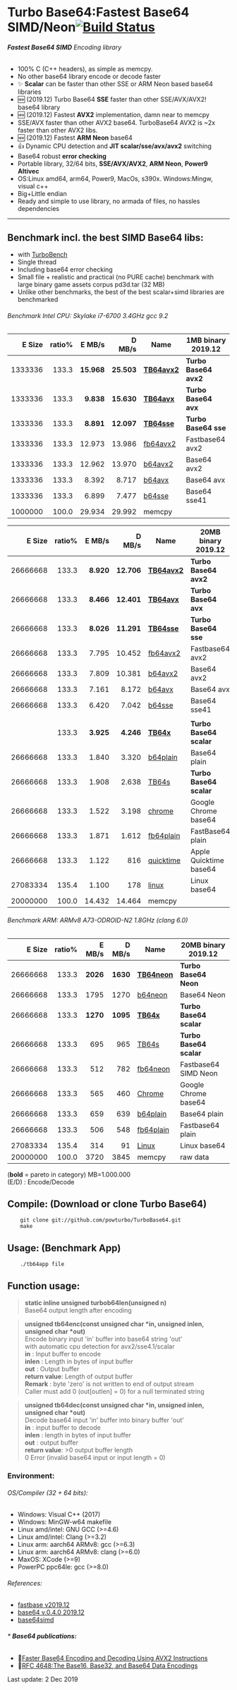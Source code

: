 Turbo Base64:Fastest Base64 SIMD/Neon[![Build Status](https://travis-ci.org/powturbo/TurboBase64.svg?branch=master)](https://travis-ci.org/powturbo/TurboBase64)
===================================

###### **Fastest Base64 SIMD** Encoding library
 * 100% C (C++ headers), as simple as memcpy. 
 * No other base64 library encode or decode faster
 * :sparkles: **Scalar** can be faster than other SSE or ARM Neon based base64 libraries
 * :new: (2019.12) Turbo Base64 **SSE** faster than other SSE/AVX/AVX2! base64 library
 * :new: (2019.12) Fastest **AVX2** implementation, damn near to memcpy
 * SSE/AVX faster than other AVX2 base64. TurboBase64 AVX2 is ~2x faster than other AVX2 libs.
 * :new: (2019.12) Fastest **ARM Neon** base64
 * :+1: Dynamic CPU detection and **JIT scalar/sse/avx/avx2** switching
 * Base64 robust **error checking**
 * Portable library, 32/64 bits, **SSE/AVX/AVX2**, **ARM Neon**, **Power9 Altivec**
 * OS:Linux amd64, arm64, Power9, MacOs, s390x. Windows:Mingw, visual c++
 * Big+Little endian
 * Ready and simple to use library, no armada of files, no hassles dependencies
<p>

------------------------------------------------------------------------

## Benchmark incl. the best SIMD Base64 libs:
- with [TurboBench](https://github.com/powturbo/TurboBench)
- Single thread
- Including base64 error checking
- Small file + realistic and practical (no PURE cache) benchmark with large binary game assets corpus pd3d.tar (32 MB)
- Unlike other benchmarks, the best of the best scalar+simd libraries are benchmarked

###### Benchmark Intel CPU: Skylake i7-6700 3.4GHz gcc 9.2
|E Size|ratio%|E MB/s|D MB/s|Name|1MB binary 2019.12 |
|--------:|-----:|--------:|--------:|----------------|----------------|
|1333336|133.3|**15.968**|**25.503**|[**TB64avx2**](https://github.com/powturbo/TurboBase64)|**Turbo Base64 avx2**|
|1333336|133.3|**9.838**|**15.630**|[**TB64avx**](https://github.com/powturbo/TurboBase64)|**Turbo Base64 avx**|
|1333336|133.3|**8.891**|**12.097**|[**TB64sse**](https://github.com/powturbo/TurboBase64)|**Turbo Base64 sse**|
|1333336|133.3|12.973|13.986|[fb64avx2](https://github.com/lemire/fastbase64)|Fastbase64 avx2|
|1333336|133.3|12.962|13.970|[b64avx2](https://github.com/aklomp/base64)|Base64 avx2|
|1333336|133.3|8.392|8.717|[b64avx](https://github.com/aklomp/base64)|Base64 avx|
|1333336|133.3|6.899|7.477|[b64sse](https://github.com/aklomp/base64)|Base64 sse41|
|1000000|100.0|29.934|29.992|memcpy||

|E Size|ratio%|E MB/s|D MB/s|Name| 20MB binary 2019.12|
|--------:|-----:|--------:|--------:|----------------|----------------|
|26666668|133.3|**8.920**|**12.706**|[**TB64avx2**](https://github.com/powturbo/TurboBase64)|**Turbo Base64 avx2**|
|26666668|133.3|**8.466**|**12.401**|[**TB64avx**](https://github.com/powturbo/TurboBase64)|**Turbo Base64 avx**|
|26666668|133.3|**8.026**|**11.291**|[**TB64sse**](https://github.com/powturbo/TurboBase64)|**Turbo Base64 sse**|
|26666668|133.3|7.795|10.452|[fb64avx2](https://github.com/lemire/fastbase64)|Fastbase64 avx2|
|26666668|133.3|7.809|10.381|[b64avx2](https://github.com/aklomp/base64)|Base64 avx2|
|26666668|133.3|7.161|8.172|[b64avx](https://github.com/aklomp/base64)|Base64 avx|
|26666668|133.3|6.420|7.042|[b64sse](https://github.com/aklomp/base64)|Base64 sse41|
|||||||
||133.3|**3.925**|**4.246**|[**TB64x**](https://github.com/powturbo/TurboBase64)|**Turbo Base64 scalar**|
|26666668|133.3|1.840|3.320|[b64plain](https://github.com/aklomp/base64)|Base64 plain|
|26666668|133.3|1.908|2.638|[TB64s](https://github.com/powturbo/TurboBase64)|**Turbo Base64 scalar**|
|26666668|133.3|1.522|3.198|[chrome](https://github.com/lemire/fastbase64)|Google Chrome base64|
|26666668|133.3|1.871|1.612|[fb64plain](https://github.com/lemire/fastbase64)|FastBase64 plain|
|26666668|133.3|1.122|816|[quicktime](https://github.com/lemire/fastbase64)|Apple Quicktime base64|
|27083334|135.4|1.100|178|[linux](https://github.com/lemire/fastbase64)|Linux base64|
|20000000|100.0|14.432|14.464|memcpy||

###### Benchmark ARM: ARMv8 A73-ODROID-N2 1.8GHz (clang 6.0)
|E Size|ratio%|E MB/s|D MB/s|Name|20MB binary 2019.12|
|--------:|-----:|--------:|--------:|----------------|----------------|
|26666668|133.3|**2026**|**1630**|[**TB64neon**](https://github.com/powturbo/TurboBase64)|**Turbo Base64 Neon**|
|26666668|133.3|1795|1270|[b64neon](https://github.com/aklomp/base64)|Base64 Neon|
|26666668|133.3|**1270**|**1095**|[**TB64x**](https://github.com/powturbo/TurboBase64)|**Turbo Base64 scalar**|
|26666668|133.3|695|965|[TB64s](https://github.com/powturbo/TurboBase64)|**Turbo Base64 scalar**|
|26666668|133.3|512|782|[fb64neon](https://github.com/lemire/fastbase64)|Fastbase64 SIMD Neon|
|26666668|133.3|565|460|[Chrome](https://github.com/lemire/fastbase64)|Google Chrome base64|
|26666668|133.3|659|639|[b64plain](https://github.com/aklomp/base64)|Base64 plain|
|26666668|133.3|506|548|[fb64plain](https://github.com/lemire/fastbase64)|Fastbase64 plain|
|27083334|135.4|314|91|[Linux](https://github.com/lemire/fastbase64)|Linux base64|
|20000000|100.0|3720|3845|memcpy|raw data|

(**bold** = pareto in category)  MB=1.000.000<br />
(E/D) : Encode/Decode

<p>

## Compile: (Download or clone Turbo Base64)
        git clone git://github.com/powturbo/TurboBase64.git
        make

## Usage: (Benchmark App)

        ./tb64app file

## Function usage:

>**static inline unsigned turbob64len(unsigned n)**<br />
	Base64 output length after encoding

>**unsigned tb64enc(const unsigned char *in, unsigned inlen, unsigned char *out)**<br />
	Encode binary input 'in' buffer into base64 string 'out'<br />
	with automatic cpu detection for avx2/sse4.1/scalar<br />
	**in**          : Input buffer to encode<br />
	**inlen**       : Length in bytes of input buffer<br />
	**out**         : Output buffer<br />
	**return value**: Length of output buffer<br />
	**Remark**      : byte 'zero' is not written to end of output stream<br />
    	         	  Caller must add 0 (out[outlen] = 0) for a null terminated string<br />


>**unsigned tb64dec(const unsigned char *in, unsigned inlen, unsigned char *out)**<br />
	Decode base64 input 'in' buffer into binary buffer 'out' <br />
	**in**          : input buffer to decode<br />
	**inlen**       : length in bytes of input buffer <br />
	**out**         : output buffer<br />
	**return value**: >0 output buffer length<br />
                      0 Error (invalid base64 input or input length = 0)<br />

### Environment:

###### OS/Compiler (32 + 64 bits):
- Windows: Visual C++ (2017)
- Windows: MinGW-w64 makefile
- Linux amd/intel: GNU GCC (>=4.6)
- Linux amd/intel: Clang (>=3.2) 
- Linux arm: aarch64 ARMv8: gcc (>=6.3) 
- Linux arm: aarch64 ARMv8: clang (>=6.0) 
- MaxOS: XCode (>=9)
- PowerPC ppc64le: gcc (>=8.0)

###### References:
- [fastbase v2019.12](https://github.com/lemire/fastbase64)
- [base64 v.0.4.0 2019.12](https://github.com/aklomp/base64)
- [base64simd](https://github.com/WojciechMula/base64simd)

###### * **Base64 publications:**
  * :green_book:[Faster Base64 Encoding and Decoding Using AVX2 Instructions](https://arxiv.org/abs/1704.00605)
  * :green_book:[RFC 4648:The Base16, Base32, and Base64 Data Encodings](https://tools.ietf.org/html/rfc4648)

Last update: 2 Dec 2019

